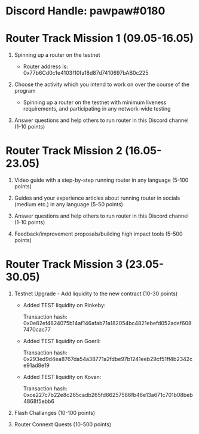 # Discord Handle: pawpaw#0180
# Router Track Mission 1 (09.05-16.05)

1) Spinning up a router on the testnet

    - Router address is: 0x77b6Cd0c1e4103f10fa18d87d7410697bAB0c225

2) Choose the activity which you intend to work on over the course of the program  

   - Spinning up a router on the testnet with minimum liveness requirements, and participating in any network-wide testing

3) Answer questions and help others to run router in this Discord channel (1-10 points)

# Router Track Mission 2 (16.05-23.05)


1) Video guide with a step-by-step running router in any language (5-100 points)

2) Guides and your experience articles about running router in socials (medium etc.) in any language (5-50 points)


3) Answer questions and help others to run router in this Discord channel (1-10 points)

4) Feedback/improvement proposals/building high impact tools (5-500 points)


# Router Track Mission 3 (23.05-30.05)


1) Testnet Upgrade - Add liquidity to the new contract (10-30 points)

     - Added TEST liquidity on Rinkeby:

        Transaction hash: 0x0e82ef4824075b14af146afab71a182054bc4821ebefd052adef6087470cac77


     - Added TEST liquidity on Goerli:

        Transaction hash: 0x293ed9d4ea8767da54a38771a2fdbe97b1241eeb29cf51ff4b2342ce91ad8e19


     - Added TEST liquidity on Kovan:

        Transaction hash: 0xce227c7b22e8c265cadb265fd66257586fb46e13a671c701b08beb4868f5ebb6


2) Flash Challanges (10-100 points)


3) Router Connext Quests (10-500 points)
